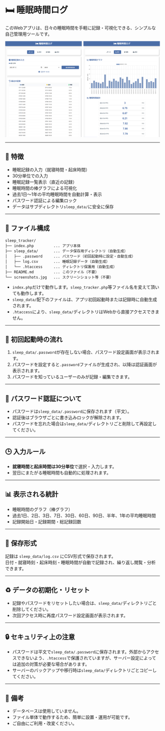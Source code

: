 # 🛏️ 睡眠時間ログ

このWebアプリは、日々の睡眠時間を手軽に記録・可視化できる、シンプルな自己管理用ツールです。

![screenshot](./screenshots.jpg)

---

## 🔧 特徴

- 睡眠記録の入力（就寝時間・起床時間）
- 30分単位での入力
- 睡眠記録一覧表示（直近の記録）
- 睡眠時間の棒グラフによる可視化
- 過去1日〜1年の平均睡眠時間を自動計算・表示
- パスワード認証による編集ロック
- データはサブディレクトリ`sleep_data/`に安全に保存

---

## 📄 ファイル構成

```
sleep_tracker/
├── index.php         ... アプリ本体
├── sleep_data/       ... データ保存用ディレクトリ（自動生成）
│   ├── .password     ... パスワード（初回起動時に設定・自動生成）
│   ├── log.csv       ... 睡眠記録データ（自動生成）
│   └── .htaccess     ... ディレクトリ保護用（自動生成）
├── README.md         ... このファイル（不要）
└── screenshots.jpg   ... スクリーンショット等（不要）
```

- `index.php`だけで動作します。`sleep_tracker.php`等ファイル名を変えて頂いても動作します。
- `sleep_data/`配下のファイルは、アプリ初回起動時または記録時に自動生成されます。
- `.htaccess`により、`sleep_data/`ディレクトリはWebから直接アクセスできません。

---

## 🚀 初回起動時の流れ

1. `sleep_data/.password`が存在しない場合、パスワード設定画面が表示されます。
2. パスワードを設定すると`.password`ファイルが生成され、以降は認証画面が表示されます。
3. パスワードを知っているユーザーのみが記録・編集できます。

---

## 🔑 パスワード認証について

- パスワードは`sleep_data/.password`に保存されます（平文）。
- 認証後はブラウザごとに書き込みロックが解除されます。
- パスワードを忘れた場合は`sleep_data/`ディレクトリごと削除して再設定してください。

---

## 🕒 入力ルール

- **就寝時間と起床時間は30分単位**で選択・入力します。
- 翌日にまたがる睡眠時間も自動的に処理されます。

---

## 📊 表示される統計

- 睡眠時間のグラフ（棒グラフ）
- 過去1日、2日、3日、7日、30日、60日、90日、半年、1年の平均睡眠時間
- 記録開始日・記録期間・総記録回数

---

## 📁 保存形式

記録は `sleep_data/log.csv` にCSV形式で保存されます。  
日付・就寝時刻・起床時刻・睡眠時間が自動で記録され、繰り返し閲覧・分析できます。

---

## ♻️ データの初期化・リセット

- 記録やパスワードをリセットしたい場合は、`sleep_data/`ディレクトリごと削除してください。
- 次回アクセス時に再度パスワード設定画面が表示されます。

---

## 🔒 セキュリティ上の注意

- パスワードは平文で`sleep_data/.password`に保存されます。外部からアクセスできないよう、`.htaccess`で保護されていますが、サーバー設定によっては追加の対策が必要な場合があります。
- サーバーのバックアップや移行時は`sleep_data/`ディレクトリごとコピーしてください。

---

## 📝 備考

- データベースは使用していません。
- ファイル単体で動作するため、簡単に設置・運用が可能です。
- ご自由にご利用・改変ください。

